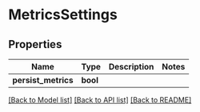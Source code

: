 # MetricsSettings

## Properties

Name | Type | Description | Notes
------------ | ------------- | ------------- | -------------
**persist_metrics** | **bool** |  | 

[[Back to Model list]](../README.md#documentation-for-models) [[Back to API list]](../README.md#documentation-for-api-endpoints) [[Back to README]](../README.md)


